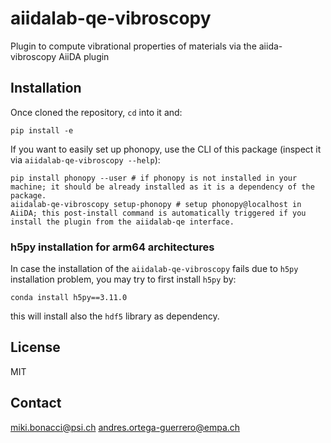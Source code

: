 # aiidalab-qe-vibroscopy
Plugin to compute vibrational properties of materials via the aiida-vibroscopy AiiDA plugin

## Installation

Once cloned the repository, `cd` into it and:

```shell
pip install -e 
```

If you want to easily set up phonopy, use the CLI of this package (inspect it via `aiidalab-qe-vibroscopy --help`):

```shell.
pip install phonopy --user # if phonopy is not installed in your machine; it should be already installed as it is a dependency of the package.
aiidalab-qe-vibroscopy setup-phonopy # setup phonopy@localhost in AiiDA; this post-install command is automatically triggered if you install the plugin from the aiidalab-qe interface.
```

### h5py installation for arm64 architectures

In case the installation of the `aiidalab-qe-vibroscopy` fails due to `h5py` installation problem, you may try to first install
`h5py` by:

```shell
conda install h5py==3.11.0
```

this will install also the `hdf5` library as dependency.

## License

MIT

## Contact

miki.bonacci@psi.ch
andres.ortega-guerrero@empa.ch
